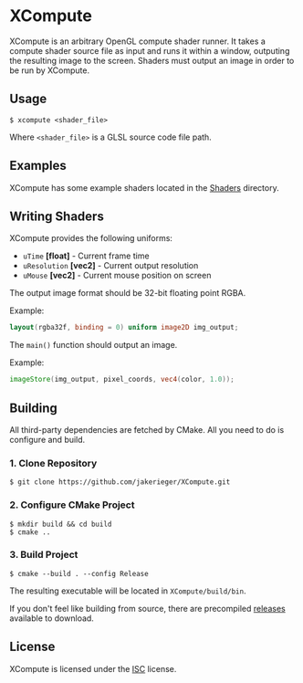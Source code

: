 # XCompute

XCompute is an arbitrary OpenGL compute shader runner. It takes a compute shader source file as
input
and runs it within a window, outputing the resulting image to the screen. Shaders must output an
image
in order to be run by XCompute.

## Usage

```
$ xcompute <shader_file>
```

Where `<shader_file>` is a GLSL source code file path.

## Examples

XCompute has some example shaders located in the [Shaders](Shaders) directory.

## Writing Shaders

XCompute provides the following uniforms:

- `uTime` **[float]** - Current frame time
- `uResolution` **[vec2]** - Current output resolution
- `uMouse` **[vec2]** - Current mouse position on screen

The output image format should be 32-bit floating point RGBA.

Example:

```glsl
layout(rgba32f, binding = 0) uniform image2D img_output;
```

The `main()` function should output an image.

Example:

```glsl
imageStore(img_output, pixel_coords, vec4(color, 1.0));
```

## Building

All third-party dependencies are fetched by CMake. All you need to do is configure and build.

### 1. Clone Repository

```
$ git clone https://github.com/jakerieger/XCompute.git
```

### 2. Configure CMake Project

```
$ mkdir build && cd build
$ cmake ..
```

### 3. Build Project

```
$ cmake --build . --config Release
```

The resulting executable will be located in `XCompute/build/bin`.

If you don't feel like building from source, there are
precompiled [releases](https://github.com/jakerieger/XCompute/releases) available to
download.

## License

XCompute is licensed under the [ISC](LICENSE) license.